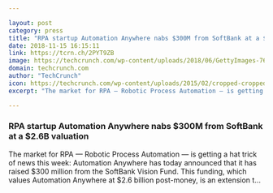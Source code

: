 ```yaml
---

layout: post
category: press
title: "RPA startup Automation Anywhere nabs $300M from SoftBank at a $2.6B valuation"
date: 2018-11-15 16:15:11
link: https://tcrn.ch/2PYT9ZB
image: https://techcrunch.com/wp-content/uploads/2018/06/GettyImages-767966693.jpg?w=600
domain: techcrunch.com
author: "TechCrunch"
icon: https://techcrunch.com/wp-content/uploads/2015/02/cropped-cropped-favicon-gradient.png?w=180
excerpt: "The market for RPA — Robotic Process Automation — is getting a hat trick of news this week: Automation Anywhere has today announced that it has raised $300 million from the SoftBank Vision Fund. This funding, which values Automation Anywhere at $2.6 billion post-money, is an extension t…"

---
```


### RPA startup Automation Anywhere nabs $300M from SoftBank at a $2.6B valuation

The market for RPA — Robotic Process Automation — is getting a hat trick of news this week: Automation Anywhere has today announced that it has raised $300 million from the SoftBank Vision Fund. This funding, which values Automation Anywhere at $2.6 billion post-money, is an extension t…